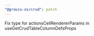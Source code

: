```yaml
---
"@gravis-os/crud": patch
---
```


Fix type for actionsCellRendererParams in useGetCrudTableColumnDefsProps

